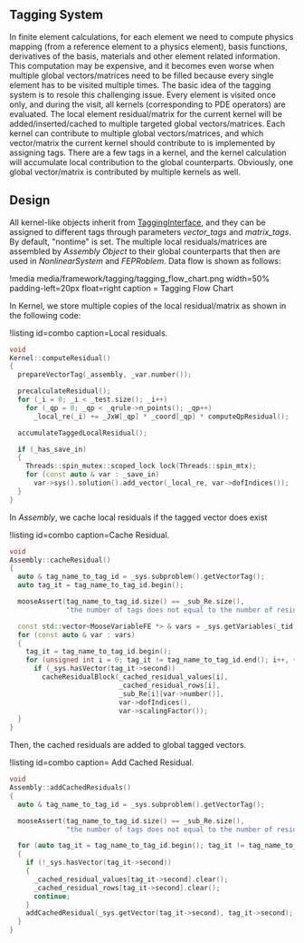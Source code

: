## Tagging System
In finite element calculations, for each element we need to compute physics mapping (from a reference element to a physics element), basis functions, derivatives of the basis,  materials and other element related information. This computation may be expensive, and it becomes even worse when multiple global vectors/matrices need to be filled because every single element has to be visited  multiple times. The basic idea of the tagging system is to resole this challenging issue. Every element is visited once only, and during the visit, all kernels (corresponding to PDE operators) are
evaluated. The local element residual/matrix for the current kernel will be added/inserted/cached to multiple targeted global vectors/matrices. Each kernel can contribute to multiple global vectors/matrices, and which vector/matrix the current kernel should contribute to is implemented by assigning tags. There are a few tags in a kernel, and the kernel calculation will accumulate local contribution to the global counterparts. Obviously, one global vector/matrix is contributed by multiple kernels as well.

## Design
All kernel-like objects inherit from [TaggingInterface](/TaggingInterface.md),  and they can be assigned to different tags through parameters *_vector_tags_* and *_matrix_tags_*. By default, "nontime" is set. The multiple local residuals/matrices are assembled by *_Assembly Object_* to their global counterparts that then are used in *_NonlinearSystem_* and *_FEPRoblem_*. Data flow is shown as follows:

!media media/framework/tagging/tagging_flow_chart.png width=50% padding-left=20px float=right caption = Tagging Flow Chart



In Kernel, we store multiple copies of the local residual/matrix as shown in the following code:

!listing id=combo caption=Local residuals.
```c++
void
Kernel::computeResidual()
{
  prepareVectorTag(_assembly, _var.number());

  precalculateResidual();
  for (_i = 0; _i < _test.size(); _i++)
    for (_qp = 0; _qp < _qrule->n_points(); _qp++)
      _local_re(_i) += _JxW[_qp] * _coord[_qp] * computeQpResidual();

  accumulateTaggedLocalResidual();

  if (_has_save_in)
  {
    Threads::spin_mutex::scoped_lock lock(Threads::spin_mtx);
    for (const auto & var : _save_in)
      var->sys().solution().add_vector(_local_re, var->dofIndices());
  }
}
```

In *_Assembly_*, we cache local residuals if the tagged vector does exist

!listing id=combo caption=Cache Residual.
```c++
void
Assembly::cacheResidual()
{
  auto & tag_name_to_tag_id = _sys.subproblem().getVectorTag();
  auto tag_it = tag_name_to_tag_id.begin();

  mooseAssert(tag_name_to_tag_id.size() == _sub_Re.size(),
              "the number of tags does not equal to the number of residuals ");

  const std::vector<MooseVariableFE *> & vars = _sys.getVariables(_tid);
  for (const auto & var : vars)
  {
    tag_it = tag_name_to_tag_id.begin();
    for (unsigned int i = 0; tag_it != tag_name_to_tag_id.end(); i++, ++tag_it)
      if (_sys.hasVector(tag_it->second))
        cacheResidualBlock(_cached_residual_values[i],
                           _cached_residual_rows[i],
                           _sub_Re[i][var->number()],
                           var->dofIndices(),
                           var->scalingFactor());
  }
}
```
Then, the cached residuals are added to global tagged vectors.  

!listing id=combo caption= Add Cached Residual.
```c++
void
Assembly::addCachedResiduals()
{
  auto & tag_name_to_tag_id = _sys.subproblem().getVectorTag();

  mooseAssert(tag_name_to_tag_id.size() == _sub_Re.size(),
              "the number of tags does not equal to the number of residuals ");

  for (auto tag_it = tag_name_to_tag_id.begin(); tag_it != tag_name_to_tag_id.end(); ++tag_it)
  {
    if (!_sys.hasVector(tag_it->second))
    {
      _cached_residual_values[tag_it->second].clear();
      _cached_residual_rows[tag_it->second].clear();
      continue;
    }
    addCachedResidual(_sys.getVector(tag_it->second), tag_it->second);
  }
}
```
